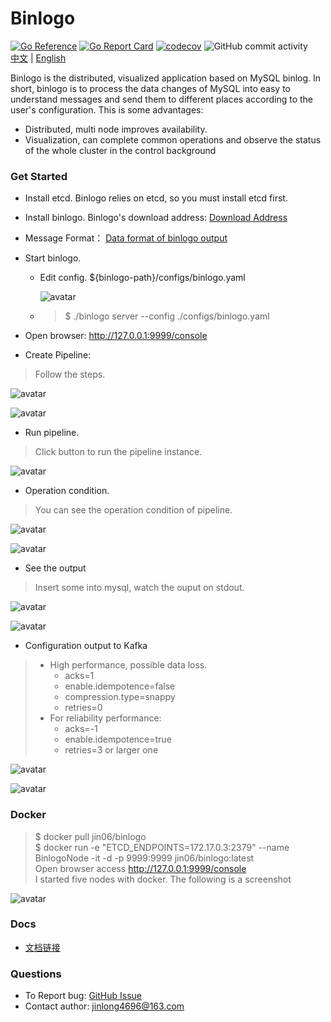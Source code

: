 Binlogo
=====================================
[![Go Reference](https://pkg.go.dev/badge/github.com/jin06/binlogo)](https://pkg.go.dev/github.com/jin06/binlogo)
[![Go Report Card](https://goreportcard.com/badge/github.com/jin06/binlogo)](https://goreportcard.com/report/github.com/jin06/binlogo)
[![codecov](https://codecov.io/gh/jin06/binlogo/branch/master/graph/badge.svg)](https://codecov.io/gh/jin06/binlogo)
![GitHub commit activity](https://img.shields.io/github/commit-activity/m/jin06/binlogo)
</br>
[中文](README_zh.md) | [English](README.md)

Binlogo is the distributed, visualized application based on MySQL binlog.
In short, binlogo is to process the data changes of MySQL into easy to
understand messages and send them to different places according to
the user's configuration. This is some advantages:

* Distributed, multi node improves availability.
* Visualization, can complete common operations and
  observe the status of the whole cluster in the control background

### Get Started

* Install etcd. Binlogo relies on etcd, so you must install etcd first.

* Install binlogo. Binlogo's download address: [Download Address](https://github.com/jin06/binlogo/releases)

* Message Format： [Data format of binlogo output](/docs/message-format.md)

* Start binlogo.
  * Edit config. ${binlogo-path}/configs/binlogo.yaml
    
    ![avatar](/docs/assets/pic/edit_config_step1.en.png)
    
  * > $ ./binlogo server --config ./configs/binlogo.yaml 

* Open browser: http://127.0.0.1:9999/console

* Create Pipeline: 

> Follow the steps. 

![avatar](/docs/assets/pic/create_pipe_step1.en.png)

![avatar](/docs/assets/pic/create_pipe_step2.en.png)

* Run pipeline.

> Click button to run the pipeline instance. 

![avatar](/docs/assets/pic/run_pipeline_step1.en.png)

* Operation condition.

> You can see the operation condition of pipeline.
 
 
![avatar](/docs/assets/pic/pipeline_condition_step1.en.png)

![avatar](/docs/assets/pic/pipeline_condition_step2.en.png)

* See the output 

> Insert some into mysql, watch the ouput on stdout.
 
![avatar](/docs/assets/pic/output_step1.en.png)

![avatar](/docs/assets/pic/output_step2.en.png)

* Configuration output to Kafka

> * High performance, possible data loss. 
>   *  acks=1 
>   *  enable.idempotence=false
>   *  compression.type=snappy
>   *  retries=0
> * For reliability performance: 
>   * acks=-1
>   * enable.idempotence=true
>   * retries=3 or larger one

![avatar](/docs/assets/pic/output_kafka_step1.en.png)

![avatar](/docs/assets/pic/output_kafka_step2.en.png)

### Docker

> $ docker pull jin06/binlogo
> </br>
> $ docker run -e "ETCD_ENDPOINTS=172.17.0.3:2379" --name BinlogoNode -it -d -p 9999:9999 jin06/binlogo:latest 
> </br>
> Open browser access http://127.0.0.1:9999/console
> </br>
> I started five nodes with docker. The following is a screenshot
> 

![avatar](/docs/assets/pic/docker_step1.en.png)


### Docs

* [文档链接](https://github.com/jin06/binlogo/wiki)

### Questions
* To Report bug: [GitHub Issue](https://github.com/jin06/binlogo/issues)
* Contact author: jinlong4696@163.com
